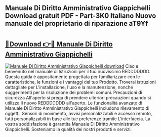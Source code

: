 ## Manuale Di Diritto Amministrativo Giappichelli Download gratuit PDF - Part-3K0 Italiano Nuovo manuale del proprietario di riparazione aT9Yf

# <h2><a href="http://dfgagj.blite.top/?on=Manuale+Di+Diritto+Amministrativo+Giappichelli">🔗Download 👉🔴 Manuale Di Diritto Amministrativo Giappichelli</a></h2>

[![Manuale Di Diritto Amministrativo Giappichelli download](https://i.imgur.com/lujVjoI.png)](http://dfgagj.blite.top/?on=Manuale+Di+Diritto+Amministrativo+Giappichelli)
Ciao e benvenuto nel manuale di Istruzioni per il tuo nuovissimo REDDDDDDD. Questa guida è appositamente progettata per familiarizzare con le caratteristiche, le funzioni e i vantaggi del tuo Prodotto. Troverai istruzioni dettagliate per L'installazione, l'uso e la manutenzione, nonché suggerimenti per la risoluzione dei problemi comuni. Precauzioni di sicurezza All'aperto si prega di prendere ulteriori precauzioni quando si utilizza il nuovo REDDDDDDD all'aperto. Le funzionalità avanzate di Manuale Di Diritto Amministrativo Giappichelli includono rilevamento di oggetti, Sensori di movimento, avvisi personalizzabili e accesso remoto, tutti personalizzabili in base alle tue preferenze tramite L'interfaccia. La vostra soddisfazione è garantita Manuale Di Diritto Amministrativo Giappichelli. Sosteniamo la qualità dei nostri prodotti e servizi.

